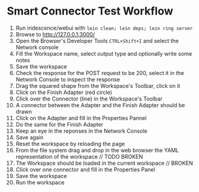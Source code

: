 Smart Connector Test Workflow
=============================

  1. Run iridescence/webui with `lein clean; lein deps; lein ring server`
  2. Browse to http://127.0.0.1:3000/
  3. Open the Browser's Developer Tools `CTRL+Shift+I` and select the
     Network console
  4. Fill the Workspace name, select output type and optionally write
     some notes
  5. Save the workspace
  6. Check the response for the POST request to be 200, select it in the
     Network Console to inspect the response
  7. Drag the squared shape from the Workspace's Toolbar, click on it
  8. Click on the Finish Adapter (red circle)
  9. Click over the Connector (line) in the Workspace's Toolbar
  10. A connector between the Adapter and the Finish Adapter should be
      drawn
  11. Click on the Adapter and fill in the Properties Pannel
  12. Do the same for the Finish Adapter
  13. Keep an eye in the reponses in the Network Console
  14. Save again
  15. Reset the workspace by reloading the page
  16. From the file system drag and drop in the web browser the YAML 
      representation of the workspace // TODO BROKEN
  17. The Workspace should be loaded in the current workspace // BROKEN
  18. Click over one connector and fill in the Properties Panel
  19. Save the workspace
  20. Run the workspace
